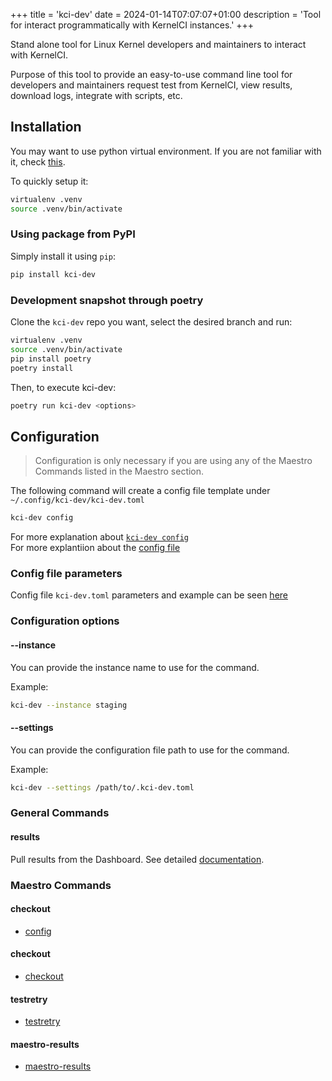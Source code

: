 +++
title = 'kci-dev'
date = 2024-01-14T07:07:07+01:00
description = 'Tool for interact programmatically with KernelCI instances.'
+++

Stand alone tool for Linux Kernel developers and maintainers to interact with KernelCI.

Purpose of this tool to provide an easy-to-use command line tool for developers and maintainers request test from KernelCI, view results, download logs, integrate with scripts, etc.

## Installation

You may want to use python virtual environment.
If you are not familiar with it, check [this](https://docs.python.org/3/library/venv.html).

To quickly setup it:

```sh
virtualenv .venv
source .venv/bin/activate
```

### Using package from PyPI

Simply install it using `pip`:

```sh
pip install kci-dev
```

### Development snapshot through poetry

Clone the `kci-dev` repo you want, select the desired branch and run:

```sh
virtualenv .venv
source .venv/bin/activate
pip install poetry
poetry install
```

Then, to execute kci-dev:

```sh
poetry run kci-dev <options>
```

## Configuration

> Configuration is only necessary if you are using any of the Maestro Commands listed in the Maestro section.

The following command will create a config file template under `~/.config/kci-dev/kci-dev.toml`   

```sh
kci-dev config
```

For more explanation about [`kci-dev config`](config)  
For more explantiion about the [config file](config_file)

### Config file parameters

Config file `kci-dev.toml` parameters and example can be seen [here](config_file)

### Configuration options

#### --instance
You can provide the instance name to use for the command.

Example:
```sh
kci-dev --instance staging
```

#### --settings

You can provide the configuration file path to use for the command.

Example:
```sh
kci-dev --settings /path/to/.kci-dev.toml
```

### General Commands

#### results

Pull results from the Dashboard. See detailed [documentation](results).

### Maestro Commands

#### checkout

- [config](config)

#### checkout

- [checkout](checkout)

#### testretry

- [testretry](testretry)

#### maestro-results

- [maestro-results](maestro-results)

